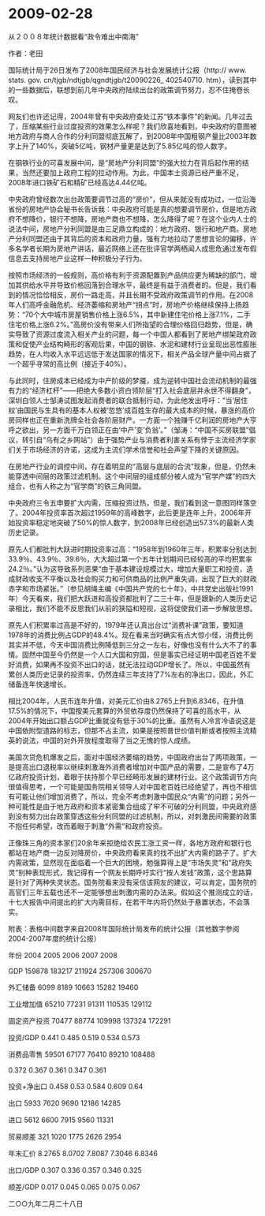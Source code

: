 # 2009-02-28

从２００８年统计数据看“政令难出中南海”

作者：老田

国际统计局于26日发布了2008年国民经济与社会发展统计公报（http:// www. stats. gov. cn/tjgb/ndtjgb/qgndtjgb/t20090226_ 402540710. htm），读到其中的一些数据后，联想到前几年中央政府陆续出台的政策调节努力，忍不住掩卷长叹。

网友们也许还记得，2004年曾有中央政府查处江苏“铁本事件”的新闻。几年过去了，压缩某些行业过度投资的效果怎么样呢？我们欣喜地看到，中央政府的意图被地方政府与商人合作的分利同盟彻底瓦解了，到2008年中国粗钢产量比2003年数字上升了140%，突破5亿吨，钢材产量更是达到了5.85亿吨的惊人数字。

在钢铁行业的可喜发展中间，是“房地产分利同盟”的强大拉力在背后起作用的结果，当然还要加上政府工程的拉动作用。为此，中国本土资源已经严重不足，2008年进口铁矿石和精矿已经高达4.44亿吨。

中央政府曾经数次出台政策要调节过高的“房价”，但从来就没有成功过，一位沿海省份的房地产协会秘书长告诉我：中央政府可能是真的想要调节房价，但是地方政府不想降价，银行不想降，房地产商也不想降，怎么降得了呢？在这个业内人士的说法中间，房地产分利同盟是由三足鼎立构成的：地方政府、银行和地产商。房地产分利同盟还由于其背后的资本和政府力量，强有力地拉动了思想言论的偏移，许多名学者长期为房地产讲话，最近网络上还在批评官学两栖闻人成思危通过发布假信息去支持房地产业这样一种积极分子行为。

按照市场经济的一般规则，高价格有利于资源配置到产品供应更为稀缺的部门，增加其供给水平并导致价格回落到合理水平，最终是有益于消费者的。但是，我们看到的情况恰恰相反，房价一路走高，并且长期不受政府政策调节的作用。在2008年人们高呼金融危机、经济萎缩和房地产“拐点”时，房地产价格继续保持上扬趋势：“70个大中城市房屋销售价格上涨6.5%，其中新建住宅价格上涨7.1%，二手住宅价格上涨6.2%。”高房价没有带来人们所指望的合理价格回归趋势，但是，确实导致了资源过度流入相关产业的问题，每一个中国人都看到了房地产绑架政府政策和促使产业结构畸形的客观后果，中国的钢铁、水泥和建材行业呈现出恶性膨胀趋势，在人均收入水平远远低于发达国家的情况下，相关产品全球产量中间占据了一个超乎寻常的高比例（接近于40%）。

与此同时，住房成本已经成为中产阶级的梦魇，成为逆转中国社会流动机制的最强有力的“经济杠杆”――把绝大多数小资白领阶层“打入社会底层并永世不得翻身”，深圳白领人士邹涛试图发起消费者的联合抵制行动，为此他发出呼吁：“当‘居住权’由国民与生具有的基本人权被‘忽悠’成百姓生存的最大成本的时候，暴涨的高价房同样也正在重新洗牌全社会各阶层财产。一方面一个独赚千亿利润的房地产大亨呼之欲出，另一方面千万白领正在由‘中产’变‘负翁’。”（邹涛：“中国不买房联盟”倡议，转引自“乌有之乡网站”）由于强势产业与消费者利害关系有悖于主流经济学家们关于市场经济的许诺，这成为主流们学术信誉和社会声望下降的关键原因。

在房地产行业的调控中间，存在着明显的“高层与底层的合流”现象，但是，仍然未能穿透中间层的政策过滤机制。这个中间层的组成部分被人成为“官学产媒”的四大组合，也有人称之为“官学商”的铁三角同盟。

中央政府三令五申要扩大内需，压缩投资过热，但是，我们看到这一意图同样落空了。2004年投资率首次超过1959年的高峰数字，此后更是连年上升，2006年开始投资率稳定地突破了50%的惊人数字，到2008年已经创造出57.3%的最新人类历史记录。

原先人们都批判大跃进时期投资率过高：“1958年到1960年三年，积累率分别达到33.9％、43.9％、39.6％，大大超过第一个五年计划期间已经较高的平均积累率24.2％。”认为这导致系列恶果“由于基本建设规模过大，增加大量职工和投资，造成财政收支不平衡以及社会购买力和可供商品的比例严重失调，出现了巨大的财政赤字和市场紧张。”（参见胡绳主编《中国共产党的七十年》，中共党史出版社1991年）今天看来，我们把大跃进和高投资都批判了二三十年，但是跟新的人类历史记录相比，我们不能不反思我们从前的狭隘和短视，这将促使我们进一步解放思想。

原先人们积累率过高是不好的，1979年还认真出台过“消费补课”政策，要知道1978年的消费比例占GDP的48.4%。现在看来当时确实有点大惊小怪，消费比例其实并不低，今天中国消费比例降低到三分之一左右，好像也没有什么大不了的事情。固然中国至今仍然是一个人口大国和穷国，但是事实已经证明中国老百姓不爱好消费，如果再不投资不出口的话，就无法拉动GDP增长了。所以，中国虽然有累创人类历史记录的投资率，仍然连续三年支持了7%左右的净出口，因此，外汇储备连年快速增长。

相比2004年，人民币连年升值，对美元汇价由8.2765上升到6.8346，在升值17.5%的情况下，中国按美元套算的外贸依存度仍然保持了可喜的高水平，从2004年开始出口额占GDP比重就没有低于30%的比重。虽然有人冷言冷语说这是中国依附型道路的标志，但那不占主流，如果是按照普世价值判断或者按照主流精英的说法，中国的对外开放程度取得了当之无愧的惊人成绩。

美国次贷危机爆发之后，面对中国经济萎缩的趋势，中国政府出台了两项政策，一是提高出口退税率以继续刺激海外消费者增加对中国产品的需要，二是宣布了4万亿政府投资计划，着眼于扶持那个早已经畸形发展的建材行业。这个政策调节方向很值得思考，一个可能是国务院相关领导人对中国老百姓已经绝望了，再也不相信有可能让他们增加消费了，所以，完全不考虑刺激中国民众“内需”的问题；另外一种可能性是由于地方政府和资本紧密集合组成了牢不可破的分利同盟，中央政府感到没有努力出台政策穿透这些分利同盟的过滤机制，所以，对刺激民间需要的政策不抱任何希望，改而着眼于刺激“外需”和政府投资。

正像珠三角的资本家们20余年来拒绝给农民工涨工资一样，各地方政府和银行也都站在地产商一边反对降房价，中央政府看来真的找不出扩大内需的路子了。扩大内需政策，显然现在面临着一个巨大的困境，勉强算得上是“市场失灵”和“政府失灵”别种表现形式，我记得有一个网友长期呼吁实行“按人发钱”政策，这个思路算是针对了两种失灵状态。国务院看来没有采信该网友的建议，可以肯定，国务院的高官们三年五载也还不一定能够想出刺激内需的办法来。假如这个推测成立的话，十七大报告中间提出的扩大内需目标，在若干年内将仍然处于悬置状态，不会落实。

附表：表格中间数字来自2008年国际统计局发布的统计公报（其他数字参阅2004-2007年度的统计公报）

年份 2004 2005 2006 2007 2008  

GDP 159878 183217 211924 257306 300670  

外汇储备 6099 8189 10663 15282 19460  

工业增加值 65210 77231 91311 110535 129112  

固定资产投资 70477 88774 109998 137324 172291  

投资/GDP 0.441 0.485 0.519 0.534 0.573  

消费品零售 59501 67177 76410 89210 108488  

0.372 0.367 0.361 0.347 0.361  

投资+净出口 0.458 0.53 0.584 0.609 0.64  

出口 5933 7620 9690 12186 14285  

进口 5612 6600 7915 9560 11331  

贸易顺差 321 1020 1775 2626 2954  

年末汇价 8.2765 8.0702 7.8087 7.3046 6.8346  

出口/GDP 0.307 0.336 0.357 0.346 0.325  

顺差/GDP 0.017 0.045 0.065 0.075 0.067

二○○九年二月二十八日
